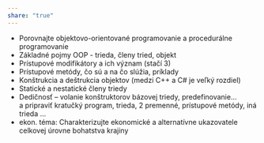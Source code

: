 ```yaml
---
share: "true"
---
```


- Porovnajte objektovo-orientované programovanie a procedurálne programovanie
- Základné pojmy OOP - trieda, členy tried, objekt
- Prístupové modifikátory a ich význam (stačí 3)
- Prístupové metódy, čo sú a na čo slúžia, príklady
- Konštrukcia a deštrukcia objektov (medzi C++ a C# je veľký rozdiel)
- Statické a nestatické členy triedy
- Dedičnosť – volanie konštruktorov bázovej triedy, predefinovanie... a pripraviť kratučký program, trieda, 2 premenné, prístupové metódy, iná trieda ...
- ekon. téma: Charakterizujte ekonomické a alternatívne ukazovatele celkovej úrovne bohatstva krajiny